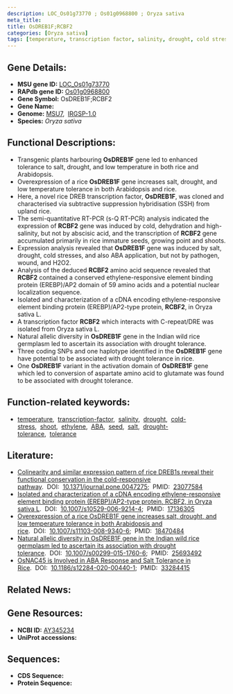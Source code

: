 ```yaml
---
description: LOC_Os01g73770 ; Os01g0968800 ; Oryza sativa
meta_title:
title: OsDREB1F;RCBF2
categories: [Oryza sativa]
tags: [temperature, transcription factor, salinity, drought, cold stress, shoot, ethylene,  ABA , seed, salt, drought tolerance, tolerance]
---
```


## Gene Details:
- **MSU gene ID:** [LOC_Os01g73770](http://rice.uga.edu/cgi-bin/ORF_infopage.cgi?orf=LOC_Os01g73770)  
- **RAPdb gene ID:** [Os01g0968800](https://rapdb.dna.affrc.go.jp/locus/?name=Os01g0968800)  
- **Gene Symbol:** OsDREB1F;RCBF2
- **Gene Name:**
- **Genome:**  [MSU7](http://rice.uga.edu/),&nbsp;&nbsp;[IRGSP-1.0](https://rapdb.dna.affrc.go.jp/download/irgsp1.html)
- **Species:** *Oryza sativa*

## Functional Descriptions:
   - Transgenic plants harbouring **OsDREB1F** gene led to enhanced tolerance to salt, drought, and low temperature in both rice and Arabidopsis.
   - Overexpression of a rice **OsDREB1F** gene increases salt, drought, and low temperature tolerance in both Arabidopsis and rice.
   - Here, a novel rice DREB transcription factor, **OsDREB1F**, was cloned and characterised via subtractive suppression hybridisation (SSH) from upland rice.
   - The semi-quantitative RT-PCR (s-Q RT-PCR) analysis indicated the expression of **RCBF2** gene was induced by cold, dehydration and high-salinity, but not by abscisic acid, and the transcription of **RCBF2** gene accumulated primarily in rice immature seeds, growing point and shoots.
   - Expression analysis revealed that **OsDREB1F** gene was induced by salt, drought, cold stresses, and also ABA application, but not by pathogen, wound, and H2O2.
   - Analysis of the deduced **RCBF2** amino acid sequence revealed that **RCBF2** contained a conserved ethylene-responsive element binding protein (EREBP)/AP2 domain of 59 amino acids and a potential nuclear localization sequence.
   - Isolated and characterization of a cDNA encoding ethylene-responsive element binding protein (EREBP)/AP2-type protein, **RCBF2**, in Oryza sativa L.
   - A transcription factor **RCBF2** which interacts with C-repeat/DRE was isolated from Oryza sativa L.
   - Natural allelic diversity in **OsDREB1F** gene in the Indian wild rice germplasm led to ascertain its association with drought tolerance.
   - Three coding SNPs and one haplotype identified in the **OsDREB1F** gene have potential to be associated with drought tolerance in rice.
   - One **OsDREB1F** variant in the activation domain of **OsDREB1F** gene which led to conversion of aspartate amino acid to glutamate was found to be associated with drought tolerance.

## Function-related keywords:
   - [temperature](/tags/temperature/),&nbsp;&nbsp;[transcription-factor](/tags/transcription-factor/),&nbsp;&nbsp;[salinity](/tags/salinity/),&nbsp;&nbsp;[drought](/tags/drought/),&nbsp;&nbsp;[cold-stress](/tags/cold-stress/),&nbsp;&nbsp;[shoot](/tags/shoot/),&nbsp;&nbsp;[ethylene](/tags/ethylene/),&nbsp;&nbsp;[ABA](/tags/ABA/),&nbsp;&nbsp;[seed](/tags/seed/),&nbsp;&nbsp;[salt](/tags/salt/),&nbsp;&nbsp;[drought-tolerance](/tags/drought-tolerance/),&nbsp;&nbsp;[tolerance](/tags/tolerance/)

## Literature:
   - [Colinearity and similar expression pattern of rice DREB1s reveal their functional conservation in the cold-responsive pathway](https://www.doi.org/10.1371/journal.pone.0047275).&nbsp;&nbsp;DOI:&nbsp;&nbsp;[10.1371/journal.pone.0047275](https://www.doi.org/10.1371/journal.pone.0047275);&nbsp;&nbsp;PMID:&nbsp;&nbsp;[23077584](https://pubmed.ncbi.nlm.nih.gov/23077584/)
   - [Isolated and characterization of a cDNA encoding ethylene-responsive element binding protein (EREBP)/AP2-type protein, RCBF2, in Oryza sativa L](https://www.doi.org/10.1007/s10529-006-9214-4).&nbsp;&nbsp;DOI:&nbsp;&nbsp;[10.1007/s10529-006-9214-4](https://www.doi.org/10.1007/s10529-006-9214-4);&nbsp;&nbsp;PMID:&nbsp;&nbsp;[17136305](https://pubmed.ncbi.nlm.nih.gov/17136305/)
   - [Overexpression of a rice OsDREB1F gene increases salt, drought, and low temperature tolerance in both Arabidopsis and rice](https://www.doi.org/10.1007/s11103-008-9340-6).&nbsp;&nbsp;DOI:&nbsp;&nbsp;[10.1007/s11103-008-9340-6](https://www.doi.org/10.1007/s11103-008-9340-6);&nbsp;&nbsp;PMID:&nbsp;&nbsp;[18470484](https://pubmed.ncbi.nlm.nih.gov/18470484/)
   - [Natural allelic diversity in OsDREB1F gene in the Indian wild rice germplasm led to ascertain its association with drought tolerance](https://www.doi.org/10.1007/s00299-015-1760-6).&nbsp;&nbsp;DOI:&nbsp;&nbsp;[10.1007/s00299-015-1760-6](https://www.doi.org/10.1007/s00299-015-1760-6);&nbsp;&nbsp;PMID:&nbsp;&nbsp;[25693492](https://pubmed.ncbi.nlm.nih.gov/25693492/)
   - [OsNAC45 is Involved in ABA Response and Salt Tolerance in Rice](https://www.doi.org/10.1186/s12284-020-00440-1).&nbsp;&nbsp;DOI:&nbsp;&nbsp;[10.1186/s12284-020-00440-1](https://www.doi.org/10.1186/s12284-020-00440-1);&nbsp;&nbsp;PMID:&nbsp;&nbsp;[33284415](https://pubmed.ncbi.nlm.nih.gov/33284415/)

## Related News:

## Gene Resources:
- **NCBI ID:**  [AY345234](http://www.ncbi.nlm.nih.gov/nuccore/AY345234)
- **UniProt accessions:** [](https://www.uniprot.org/uniprotkb//entry)

## Sequences:
- **CDS Sequence:**
- **Protein Sequence:**
